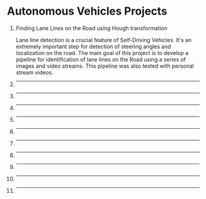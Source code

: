 # Autonomous Vehicles Projects

1. Finding Lane Lines on the Road using Hough transformation

    Lane line detection is a crucial feature of Self-Driving Vehicles. It's an extremely important step for detection of           steering angles and localization on the road. The main goal of this project is to develop a pipeline for identification of     lane lines on the Road using a series of images and video streams. This pipeline was also tested with personal stream         videos.

2. *****

3. *****

4. *****

5. *****

6. *****

7. *****

8. *****

9. *****

10. *****

11. *****
